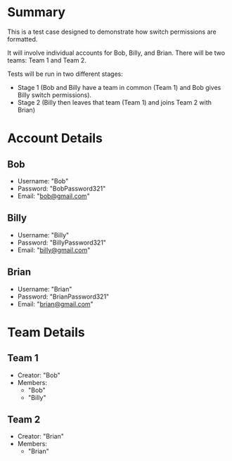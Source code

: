 # Summary

This is a test case designed to demonstrate how switch permissions are formatted.

It will involve individual accounts for Bob, Billy, and Brian. There will be two teams: Team 1 and Team 2.

Tests will be run in two different stages:

- Stage 1 (Bob and Billy have a team in common (Team 1) and Bob gives Billy switch permissions).
- Stage 2 (Billy then leaves that team (Team 1) and joins Team 2 with Brian)

#  Account Details

## Bob

- Username: "Bob"
- Password: "BobPassword321"
- Email: "bob@gmail.com"

## Billy

- Username: "Billy"
- Password: "BillyPassword321"
- Email: "billy@gmail.com"

## Brian

- Username: "Brian"
- Password: "BrianPassword321"
- Email: "brian@gmail.com"

# Team Details

## Team 1

- Creator: "Bob"
- Members:
    - "Bob"
    - "Billy"

## Team 2

- Creator: "Brian"
- Members:
    - "Brian"
